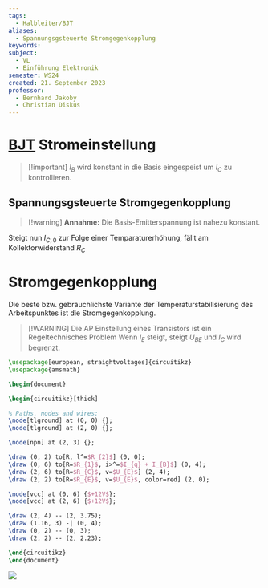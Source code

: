```yaml
---
tags:
  - Halbleiter/BJT
aliases:
  - Spannungsgsteuerte Stromgegenkopplung
keywords: 
subject:
  - VL
  - Einführung Elektronik
semester: WS24
created: 21. September 2023
professor:
  - Bernhard Jakoby
  - Christian Diskus
---
```

 

# [BJT](Bipolartransistor.md) Stromeinstellung

> [!important] $I_{B}$ wird konstant in die Basis eingespeist um $I_{C}$ zu kontrollieren.

## Spannungsgsteuerte Stromgegenkopplung

> [!warning] **Annahme:** Die Basis-Emitterspannung ist nahezu konstant.

Steigt nun $I_{C,0}$ zur Folge einer Temparaturerhöhung, fällt am Kollektorwiderstand $R_{C}$

# Stromgegenkopplung

Die beste bzw. gebräuchlichste Variante der Temperaturstabilisierung des Arbeitspunktes ist die Stromgegenkopplung.

> [!WARNING] Die AP Einstellung eines Transistors ist ein Regeltechnisches Problem
> Wenn $I_{E}$ steigt, steigt $U_{BE}$ und $I_{C}$ wird begrenzt.

```tikz
\usepackage[european, straightvoltages]{circuitikz}
\usepackage{amsmath}

\begin{document}

\begin{circuitikz}[thick]

% Paths, nodes and wires:
\node[tlground] at (0, 0) {};
\node[tlground] at (2, 0) {};

\node[npn] at (2, 3) {};

\draw (0, 2) to[R, l^=$R_{2}$] (0, 0);
\draw (0, 6) to[R=$R_{1}$, i>^=$I_{q} + I_{B}$] (0, 4);
\draw (2, 6) to[R=$R_{C}$, v=$U_{E}$] (2, 4);
\draw (2, 2) to[R=$R_{E}$, v=$U_{E}$, color=red] (2, 0);

\node[vcc] at (0, 6) {$+12V$};
\node[vcc] at (2, 6) {$+12V$};

\draw (2, 4) -- (2, 3.75);
\draw (1.16, 3) -| (0, 4);
\draw (0, 2) -- (0, 3);
\draw (2, 2) -- (2, 2.23);

\end{circuitikz}
\end{document}
```

![](assets/Pasted%20image%2020230921213942.png)
